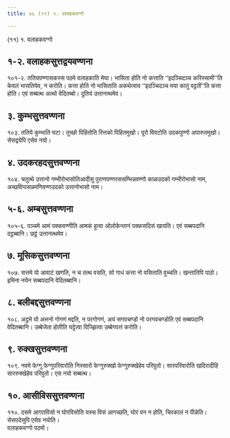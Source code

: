 ```yaml
---
title: ४६ (११) १. वलाहकवग्गो

---
```

(११) १. वलाहकवग्गो  


## १-२. वलाहकसुत्तद्वयवण्णना

१०१-२. ततियपण्णासकस्स पठमे वलाहकाति मेघा। भासिता होति नो कत्ताति ‘‘इदञ्चिदञ्च करिस्सामी’’ति केवलं भासतियेव, न करोति। कत्ता होति नो भासिताति अकथेत्वाव ‘‘इदञ्चिदञ्च मया कातुं वट्टती’’ति कत्ता होति। एवं सब्बत्थ अत्थो वेदितब्बो। दुतियं उत्तानत्थमेव।  


## ३. कुम्भसुत्तवण्णना

१०३. ततिये कुम्भाति घटा। तुच्छो पिहितोति रित्तको पिहितमुखो। पूरो विवटोति उदकपुण्णो अपारुतमुखो। सेसद्वयेपि एसेव नयो।  


## ४. उदकरहदसुत्तवण्णना

१०४. चतुत्थे उत्तानो गम्भीरोभासोतिआदीसु पुराणपण्णरससम्भिन्नवण्णो काळउदको गम्भीरोभासो नाम, अच्छविप्पसन्नमणिवण्णउदको उत्तानोभासो नाम।  


## ५-६. अम्बसुत्तवण्णना

१०५-६. पञ्चमे आमं पक्कवण्णीति आमकं हुत्वा ओलोकेन्तानं पक्कसदिसं खायति। एवं सब्बपदानि दट्ठब्बानि। छट्ठं उत्तानत्थमेव।  


## ७. मूसिकसुत्तवण्णना

१०७. सत्तमे यो आवाटं खणति, न च तत्थ वसति, सो गाधं कत्ता नो वसिताति वुच्चति। खन्तातिपि पाठो। इमिना नयेन सब्बपदानि वेदितब्बानि।  


## ८. बलीबद्दसुत्तवण्णना

१०८. अट्ठमे यो अत्तनो गोगणं मद्दति, न परगोगणं, अयं सगवचण्डो नो परगवचण्डोति एवं सब्बपदानि वेदितब्बानि। उब्बेजेता होतीति घट्टेत्वा विज्झित्वा उब्बेगपत्तं करोति।  


## ९. रुक्खसुत्तवण्णना

१०९. नवमे फेग्गु फेग्गुपरिवारोति निस्सारो फेग्गुरुक्खो फेग्गुरुक्खेहेव परिवुतो। सारपरिवारोति खदिरादीहि साररुक्खेहेव परिवुतो। एस नयो सब्बत्थ।  


## १०. आसीविससुत्तवण्णना

११०. दसमे आगतविसो न घोरविसोति यस्स विसं आगच्छति, घोरं पन न होति, चिरकालं न पीळेति। सेसपदेसुपि एसेव नयोति।  
वलाहकवग्गो पठमो।  